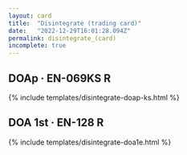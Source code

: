 ```yaml
---
layout: card
title:  "Disintegrate (trading card)"
date:   "2022-12-29T16:01:28.094Z"
permalink: disintegrate_(card)
incomplete: true
---
```


## DOAp &middot; EN-069KS R

{% include templates/disintegrate-doap-ks.html %}


## DOA 1st &middot; EN-128 R

{% include templates/disintegrate-doa1e.html %}
